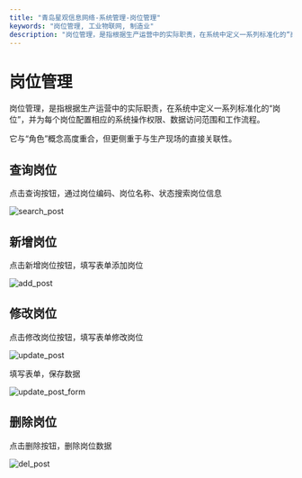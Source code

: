 ```yaml
---
title: "青岛星观信息网络-系统管理-岗位管理"
keywords: "岗位管理, 工业物联网, 制造业"
description: "岗位管理，是指根据生产运营中的实际职责，在系统中定义一系列标准化的“岗位”，并为每个岗位配置相应的系统操作权限、数据访问范围和工作流程。"
---
```

# 岗位管理

岗位管理，是指根据生产运营中的实际职责，在系统中定义一系列标准化的“岗位”，并为每个岗位配置相应的系统操作权限、数据访问范围和工作流程。

它与“角色”概念高度重合，但更侧重于与生产现场的直接关联性。

## 查询岗位

点击查询按钮，通过岗位编码、岗位名称、状态搜索岗位信息

![search_post](/docs-assets/img/system/post/search_post.png)

## 新增岗位

点击新增岗位按钮，填写表单添加岗位

![add_post](/docs-assets/img/system/post/add_post.png)

## 修改岗位

点击修改岗位按钮，填写表单修改岗位

![update_post](/docs-assets/img/system/post/update_post.png)

填写表单，保存数据

![update_post_form](/docs-assets/img/system/post/update_post_form.png)

## 删除岗位

点击删除按钮，删除岗位数据

![del_post](/docs-assets/img/system/post/del_post.png)